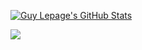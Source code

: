 [![Guy Lepage's GitHub Stats]()](https://github.com/guylepage3/github-readme-stats)


<picture>
<source 
  srcset="https://github-readme-stats-guylepage3.vercel.app/api?username=guylepage3&show_icons=false&bg_color=ffffff00&title_color=000000&icon_color=000000&text_color=000000&=true&count_private=true&include_all_commits=true&hide=contribs&custom_title=GitHub%20Stats&ring_color=ffffff&card_width=290"
  media="(prefers-color-scheme: dark)"
/>
<source
  srcset="https://github-readme-stats-guylepage3.vercel.app/api?username=guylepage3&show_icons=false&bg_color=ffffff00&title_color=000000&icon_color=000000&text_color=000000&=true&count_private=true&include_all_commits=true&hide=contribs&custom_title=GitHub%20Stats&ring_color=000000&card_width=290"
  media="(prefers-color-scheme: light), (prefers-color-scheme: no-preference)"
/>
<img src="https://github-readme-stats.vercel.app/api?username=anuraghazra&show_icons=true" />
</picture>
